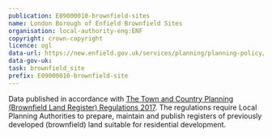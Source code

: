 ```yaml
---
publication: E09000010-brownfield-sites
name: London Borough of Enfield Brownfield Sites
organisation: local-authority-eng:ENF
copyright: crown-copyright
licence: ogl
data-url: https://new.enfield.gov.uk/services/planning/planning-policy/local-plan/planning-policy-information-enfield-blr-part-1.xlsx
data-gov-uk: 
task: brownfield_site
prefix: E09000010-brownfield-site
---
```


Data published in accordance with [The Town and Country Planning (Brownfield Land Register) Regulations 2017](http://www.legislation.gov.uk/uksi/2017/403/contents/made).
The regulations require Local Planning Authorities to prepare, maintain and publish registers of previously developed (brownfield) land suitable for residential development.

